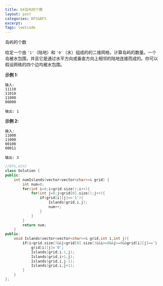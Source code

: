 ```yaml
---
title: 64岛屿的个数
layout: post
categories: DFS&BFS
excerpt: 
Tags: leetcode
---
```


岛屿的个数

给定一个由 `'1'`（陆地）和 `'0'`（水）组成的的二维网格，计算岛屿的数量。一个岛被水包围，并且它是通过水平方向或垂直方向上相邻的陆地连接而成的。你可以假设网格的四个边均被水包围。

**示例 1:**

```
输入:
11110
11010
11000
00000

输出: 1
```

**示例 2:**

```
输入:
11000
11000
00100
00011

输出: 3
```

```c++
//bfs,o(n)
class Solution {
public:
    int numIslands(vector<vector<char>>& grid) {
        int num=0;
        for(int i=0;i<grid.size();i++){
            for(int j=0;j<grid[0].size();j++){
                if(grid[i][j]=='1'){
                    Islands(grid,i,j);
                    num++;
                }
            }
        }
        return num;
    }
public:
    void Islands(vector<vector<char>>& grid,int i,int j){
        if(i<grid.size()&&j<grid[0].size()&&i>=0&&j>=0&&grid[i][j]=='1'){
            grid[i][j]='0';
            Islands(grid,i-1,j);
            Islands(grid,i+1,j);
            Islands(grid,i,j-1);
            Islands(grid,i,j+1);
        }
    }
};
```

